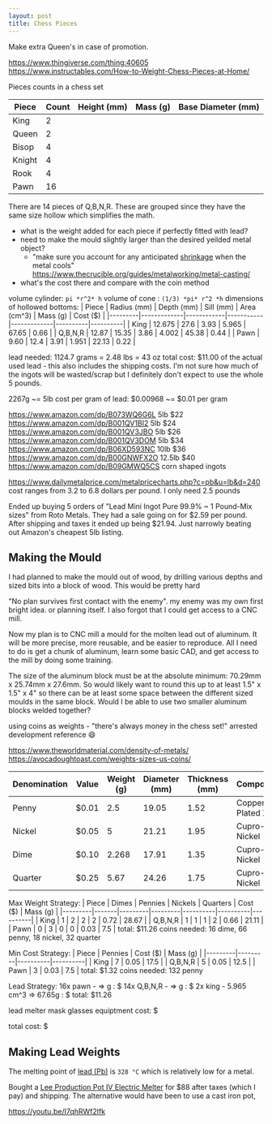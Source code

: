 ```yaml
---
layout: post
title: Chess Pieces
---
```


Make extra Queen's in case of promotion.

<https://www.thingiverse.com/thing:40605>
<https://www.instructables.com/How-to-Weight-Chess-Pieces-at-Home/>

Pieces counts in a chess set

| Piece   | Count | Height (mm) | Mass (g) | Base Diameter (mm) |
|---------|-------|-------------|----------|--------------------|
| King    | 2     |
| Queen   | 2     |
| Bisop   | 4     |
| Knight  | 4     |
| Rook    | 4     |
| Pawn    | 16    |

There are 14 pieces of Q,B,N,R. These are grouped since they have the same size hollow which simplifies the math.

- what is the weight added for each piece if perfectly fitted with lead?
- need to make the mould slightly larger than the desired yeilded metal object?
  - "make sure you account for any anticipated [shrinkage](https://youtu.be/GG2dF5PS0bI) when the metal cools" <https://www.thecrucible.org/guides/metalworking/metal-casting/>
- what's the cost there and compare with the coin method

volume cylinder: `pi *r^2* h`
volume of cone : `(1/3) *pi* r^2 *h`
dimensions of hollowed bottoms:
| Piece   | Radius (mm) | Depth (mm) | Sill (mm) | Area (cm^3) | Mass (g) | Cost ($) |
|---------|-------------|------------|-----------|-------------|----------|----------|
| King    | 12.675      | 27.6       | 3.93      | 5.965       | 67.65    | 0.66     |
| Q,B,N,R | 12.87       | 15.35      | 3.86      | 4.002       | 45.38    | 0.44     |
| Pawn    | 9.60        | 12.4       | 3.91      | 1.951       | 22.13    | 0.22     |

lead needed: 1124.7 grams = 2.48 lbs = 43 oz
total cost: $11.00 of the actual used lead - this also includes the shipping costs. I'm not sure how much of the ingots will be wasted/scrap but I definitely don't expect to use the whole 5 pounds.

2267g ~= 5lb
cost per gram of lead: $0.00968 ~= $0.01 per gram

<https://www.amazon.com/dp/B073WQ6G6L> 5lb $22
<https://www.amazon.com/dp/B001QV1BI2> 5lb $24
<https://www.amazon.com/dp/B001QV3JBO> 5lb $26
<https://www.amazon.com/dp/B001QV3DOM> 5lb $34
<https://www.amazon.com/dp/B06XD593NC> 10lb $36
<https://www.amazon.com/dp/B00GNWFX2O> 12.5lb $40
<https://www.amazon.com/dp/B09GMWQ5CS> corn shaped ingots

<https://www.dailymetalprice.com/metalpricecharts.php?c=pb&u=lb&d=240>
cost ranges from 3.2 to 6.8 dollars per pound. I only need 2.5 pounds

Ended up buying 5 orders of "Lead Mini Ingot Pure 99.9% ~ 1 Pound-Mix sizes" from Roto Metals.
They had a sale going on for $2.59 per pound. After shipping and taxes it ended up being $21.94.
Just narrowly beating out Amazon's cheapest 5lb listing.

## Making the Mould

I had planned to make the mould out of wood, by drilling various depths and sized bits into a block of wood. This would be pretty hard

"No plan survives first contact with the enemy". my enemy was my own first bright idea. or planning itself. I also forgot that I could get access to a CNC mill.

Now my plan is to CNC mill a mould for the molten lead out of aluminum. It will be more precise, more reusable, and be easier to reproduce. All I need to do is get a chunk of aluminum, learn some basic CAD, and get access to the mill by doing some training.

The size of the aluminum block must be at the absolute minimum: 70.29mm x 25.74mm x 27.6mm. So would likely want to round this up to at least 1.5" x 1.5" x 4" so there can be at least some space between the different sized moulds in the same block.
Would I be able to use two smaller aluminum blocks welded together?

using coins as weights - "there's always money in the chess set!" arrested development reference :smile:

<https://www.theworldmaterial.com/density-of-metals/>
<https://avocadoughtoast.com/weights-sizes-us-coins/>

| Denomination | Value | Weight (g) | Diameter (mm) | Thickness (mm) | Composition        |
|--------------|-------|------------|---------------|----------------|--------------------|
| Penny        | $0.01 | 2.5        | 19.05         | 1.52           | Copper Plated Zinc |
| Nickel       | $0.05 | 5          | 21.21         | 1.95           | Cupro-Nickel       |
| Dime         | $0.10 | 2.268      | 17.91         | 1.35           | Cupro-Nickel       |
| Quarter      | $0.25 | 5.67       | 24.26         | 1.75           | Cupro-Nickel       |

Max Weight Strategy:
| Piece   | Dimes | Pennies | Nickels | Quarters | Cost ($) | Mass (g) |
|---------|-------|---------|---------|----------|----------|----------|
| King    | 1     | 2       | 2       | 2        | 0.72     | 28.67    |
| Q,B,N,R | 1     | 1       | 1       | 2        | 0.66     | 21.11    |
| Pawn    | 0     | 3       | 0       | 0        | 0.03     | 7.5      |
total: $11.26
coins needed: 16 dime, 66 penny, 18 nickel, 32 quarter

Min Cost Strategy:
| Piece   | Pennies | Cost ($) | Mass (g) |
|---------|---------|----------|----------|
| King    | 7       | 0.05     | 17.5     |
| Q,B,N,R | 5       | 0.05     | 12.5     |
| Pawn    | 3       | 0.03     | 7.5      |
total: $1.32
coins needed: 132 penny

Lead Strategy:
16x pawn    -  => g : $
14x Q,B,N,R -  => g : $
2x  king    - 5.965 cm^3 => 67.65g : $
total: $11.26

lead melter
mask
glasses
equiptment cost: $

total cost: $

## Making Lead Weights

The melting point of [lead (Pb)](https://en.wikipedia.org/wiki/Lead) is `328 °C` which is relatively low for a metal.

Bought a [Lee Production Pot IV Electric Melter](https://www.tacklewarehouse.com/Do-it_Lead_Melting_Lee_Production_Pot_IV_/descpage-DILMPPIV.html) for $88 after taxes (which I pay) and shipping.
The alternative would have been to use a cast iron pot,

<https://youtu.be/I7qhRWf2lfk>
